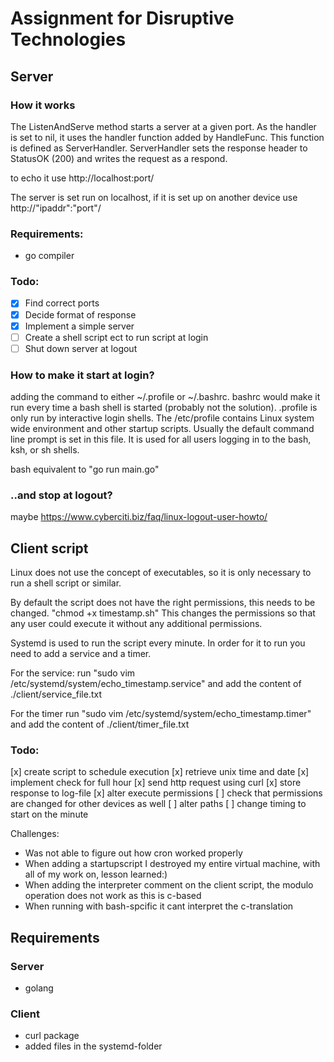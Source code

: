 # Assignment for Disruptive Technologies
## Server

### How it works
The ListenAndServe method starts a server at a given port. As the handler is set to nil, it uses the handler function added by HandleFunc. This function is defined as ServerHandler. ServerHandler sets the response header to StatusOK (200) and writes the request as a respond.

to echo it use http://localhost:port/

The server is set run on localhost, if it is set up on another device use http://"ipaddr":"port"/

### Requirements:
 - go compiler

### Todo:
 - [x] Find correct ports
 - [x] Decide format of response
 - [x] Implement a simple server
 - [ ] Create a shell script ect to run script at login  
 - [ ] Shut down server at logout

### How to make it start at login?
adding the command to either ~/.profile or ~/.bashrc. bashrc would make it run every time a bash shell is started (probably not the solution). .profile is only run by interactive login shells. The /etc/profile contains Linux system wide environment and other startup scripts. Usually the default command line prompt is set in this file. It is used for all users logging in to the bash, ksh, or sh shells.

bash equivalent to "go run main.go"

### ..and stop at logout?
maybe https://www.cyberciti.biz/faq/linux-logout-user-howto/

## Client script
Linux does not use the concept of executables, so it is only necessary to run a shell script or similar. 

By default the script does not have the right permissions, this needs to be changed. "chmod +x timestamp.sh"
This changes the permissions so that any user could execute it without any additional permissions. 

Systemd is used to run the script every minute. In order for it to run you need to add a service and a timer.

For the service:
run "sudo vim /etc/systemd/system/echo_timestamp.service"
and add the content of ./client/service_file.txt

For the timer
run "sudo vim /etc/systemd/system/echo_timestamp.timer"
and add the content of ./client/timer_file.txt

### Todo:
[x] create script to schedule execution
[x] retrieve unix time and date
[x] implement check for full hour
[x] send http request using curl
[x] store response to log-file
[x] alter execute permissions
[ ] check that permissions are changed for other devices as well
[ ] alter paths
[ ] change timing to start on the minute

Challenges:
- Was not able to figure out how cron worked properly
- When adding a startupscript I destroyed my entire virtual machine, with all of my work on, lesson learned:)
- When adding the interpreter comment on the client script, the modulo operation does not work as this is c-based
- When running with bash-spcific it cant interpret the c-translation

## Requirements
### Server
- golang

### Client
- curl package
- added files in the systemd-folder